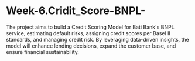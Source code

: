 # Week-6.Cridit_Score-BNPL-
The project aims to build a Credit Scoring Model for Bati Bank's BNPL service, estimating default risks, assigning credit scores per Basel II standards, and managing credit risk. By leveraging data-driven insights, the model will enhance lending decisions, expand the customer base, and ensure financial sustainability.
